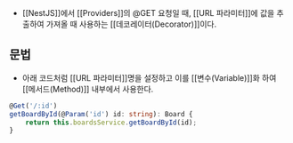 - [[NestJS]]에서 [[Providers]]의 @GET 요청일 때, [[URL 파라미터]]에 값을 추출하여 가져올 때 사용하는 [[데코레이터(Decorator)]]이다.


## 문법

- 아래 코드처럼 [[URL 파라미터]]명을 설정하고 이를 [[변수(Variable)]]화 하여 [[메서드(Method)]] 내부에서 사용한다.

```ts
@Get('/:id')  
getBoardById(@Param('id') id: string): Board {  
    return this.boardsService.getBoardById(id);  
}
```